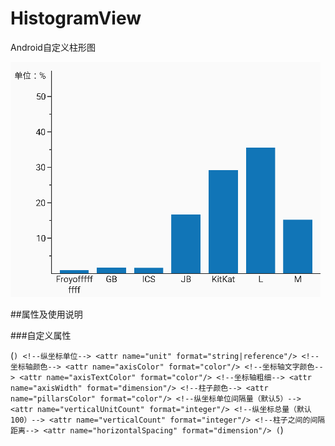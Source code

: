 # HistogramView
Android自定义柱形图

![image](https://github.com/JeremyLeeL/HistogramView/blob/master/histogramView.png)

##属性及使用说明

###自定义属性

(```)
        <!--纵坐标单位-->
        <attr name="unit" format="string|reference"/>
        <!--坐标轴颜色-->
        <attr name="axisColor" format="color"/>
        <!--坐标轴文字颜色-->
        <attr name="axisTextColor" format="color"/>
        <!--坐标轴粗细-->
        <attr name="axisWidth" format="dimension"/>
        <!--柱子颜色-->
        <attr name="pillarsColor" format="color"/>
        <!--纵坐标单位间隔量（默认5）-->
        <attr name="verticalUnitCount" format="integer"/>
        <!--纵坐标总量（默认100）-->
        <attr name="verticalCount" format="integer"/>
        <!--柱子之间的间隔距离-->
        <attr name="horizontalSpacing" format="dimension"/>
(```)